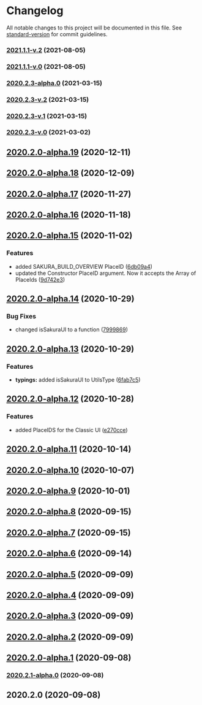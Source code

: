 # Changelog

All notable changes to this project will be documented in this file. See [standard-version](https://github.com/conventional-changelog/standard-version) for commit guidelines.

### [2021.1.1-v.2](https://github.com/JetBrains/teamcity-api-js/compare/v2021.1.1-v.0...v2021.1.1-v.2) (2021-08-05)

### [2021.1.1-v.0](https://github.com/JetBrains/teamcity-api-js/compare/v2020.2.3-alpha.0...v2021.1.1-v.0) (2021-08-05)

### [2020.2.3-alpha.0](https://github.com/JetBrains/teamcity-api-js/compare/v2020.2.3-v.2...v2020.2.3-alpha.0) (2021-03-15)

### [2020.2.3-v.2](https://github.com/JetBrains/teamcity-api-js/compare/v2020.2.3-v.1...v2020.2.3-v.2) (2021-03-15)

### [2020.2.3-v.1](https://github.com/JetBrains/teamcity-api-js/compare/v2020.2.3-v.0...v2020.2.3-v.1) (2021-03-15)

### [2020.2.3-v.0](https://github.com/JetBrains/teamcity-api-js/compare/v2020.2.0-alpha.19...v2020.2.3-v.0) (2021-03-02)

## [2020.2.0-alpha.19](https://github.com/JetBrains/teamcity-api-js/compare/v2020.2.0-alpha.18...v2020.2.0-alpha.19) (2020-12-11)

## [2020.2.0-alpha.18](https://github.com/JetBrains/teamcity-api-js/compare/v2020.2.0-alpha.17...v2020.2.0-alpha.18) (2020-12-09)

## [2020.2.0-alpha.17](https://github.com/JetBrains/teamcity-api-js/compare/v2020.2.0-alpha.16...v2020.2.0-alpha.17) (2020-11-27)

## [2020.2.0-alpha.16](https://github.com/JetBrains/teamcity-api-js/compare/v2020.2.0-alpha.15...v2020.2.0-alpha.16) (2020-11-18)

## [2020.2.0-alpha.15](https://github.com/JetBrains/teamcity-api-js/compare/v2020.2.0-alpha.14...v2020.2.0-alpha.15) (2020-11-02)


### Features

* added SAKURA_BUILD_OVERVIEW PlaceID ([6db09a4](https://github.com/JetBrains/teamcity-api-js/commit/6db09a4c712a063f39d74cd7229d76e21bf4bc64))
* updated the Constructor PlaceID argument. Now it accepts the Array of PlaceIds ([9d742e3](https://github.com/JetBrains/teamcity-api-js/commit/9d742e30696d0adc2d7a93a635e5aabc607b3350))

## [2020.2.0-alpha.14](https://github.com/JetBrains/teamcity-api-js/compare/v2020.2.0-alpha.13...v2020.2.0-alpha.14) (2020-10-29)


### Bug Fixes

* changed isSakuraUI to a function ([7999869](https://github.com/JetBrains/teamcity-api-js/commit/79998698bef40bcd533e777a956339fb3e05f09f))

## [2020.2.0-alpha.13](https://github.com/JetBrains/teamcity-api-js/compare/v2020.2.0-alpha.12...v2020.2.0-alpha.13) (2020-10-29)


### Features

* **typings:** added isSakuraUI to UtilsType ([6fab7c5](https://github.com/JetBrains/teamcity-api-js/commit/6fab7c5a0a0b60d5de9c5934af35d9d0a2080355))

## [2020.2.0-alpha.12](https://github.com/JetBrains/teamcity-api-js/compare/v2020.2.0-alpha.11...v2020.2.0-alpha.12) (2020-10-28)


### Features

* added PlaceIDS for the Classic UI ([e270cce](https://github.com/JetBrains/teamcity-api-js/commit/e270cceacf00c266e0a70c7544e75f082e0d7bee))

## [2020.2.0-alpha.11](https://github.com/JetBrains/teamcity-api-js/compare/v2020.2.0-alpha.10...v2020.2.0-alpha.11) (2020-10-14)

## [2020.2.0-alpha.10](https://github.com/JetBrains/teamcity-api-js/compare/v2020.2.0-alpha.9...v2020.2.0-alpha.10) (2020-10-07)

## [2020.2.0-alpha.9](https://github.com/JetBrains/teamcity-api-js/compare/v2020.2.0-alpha.8...v2020.2.0-alpha.9) (2020-10-01)

## [2020.2.0-alpha.8](https://github.com/JetBrains/teamcity-api-js/compare/v2020.2.0-alpha.7...v2020.2.0-alpha.8) (2020-09-15)

## [2020.2.0-alpha.7](https://github.com/JetBrains/teamcity-api-js/compare/v2020.2.0-alpha.6...v2020.2.0-alpha.7) (2020-09-15)

## [2020.2.0-alpha.6](https://github.com/JetBrains/teamcity-api-js/compare/v2020.2.0-alpha.5...v2020.2.0-alpha.6) (2020-09-14)

## [2020.2.0-alpha.5](https://github.com/JetBrains/teamcity-api-js/compare/v2020.2.0-alpha.4...v2020.2.0-alpha.5) (2020-09-09)

## [2020.2.0-alpha.4](https://github.com/JetBrains/teamcity-api-js/compare/v2020.2.0-alpha.3...v2020.2.0-alpha.4) (2020-09-09)

## [2020.2.0-alpha.3](https://github.com/JetBrains/teamcity-api-js/compare/v2020.2.0-alpha.2...v2020.2.0-alpha.3) (2020-09-09)

## [2020.2.0-alpha.2](https://github.com/JetBrains/teamcity-api-js/compare/v2020.2.0-alpha.1...v2020.2.0-alpha.2) (2020-09-09)

## [2020.2.0-alpha.1](https://github.com/JetBrains/teamcity-api-js/compare/v2020.2.1-alpha.0...v2020.2.0-alpha.1) (2020-09-08)

### [2020.2.1-alpha.0](https://github.com/JetBrains/teamcity-api-js/compare/v2020.2.0...v2020.2.1-alpha.0) (2020-09-08)

## 2020.2.0 (2020-09-08)
